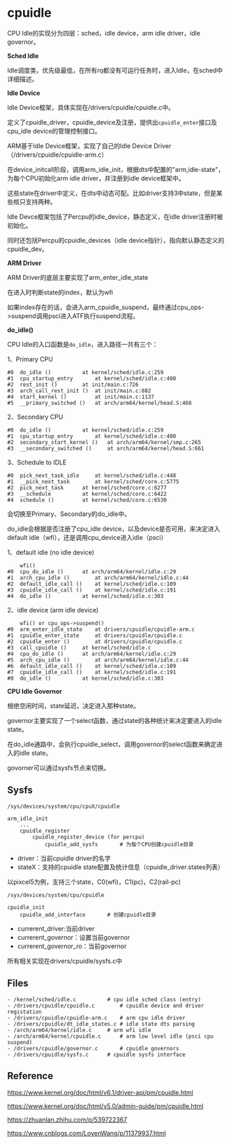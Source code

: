 # cpuidle

CPU Idle的实现分为四层：sched，idle device，arm idle driver，idle governor。

**Sched Idle**

Idle调度类，优先级最低，在所有rq都没有可运行任务时，进入Idle，在sched中详细描述。

**Idle Device**

Idle Device框架，具体实现在/drivers/cpuidle/cpuidle.c中。

定义了cpuidle_driver，cpuidle_device及注册，提供出`cpuidle_enter`接口及cpu_idle device的管理控制接口。

ARM基于Idle Device框架，实现了自己的Idle Device Driver（/drivers/cpuidle/cpuidle-arm.c）

在device_initcall阶段，调用arm_idle_init，根据dts中配置的"arm,idle-state"，为每个CPU初始化arm idle driver，并注册到idle device框架中。

这些state在driver中定义，在dts中动态可配。比如driver支持3中state，但是某些核只支持两种。

Idle Devce框架包括了Percpu的idle_device，静态定义，在idle driver注册时被初始化。

同时还包括Percpu的cpuidle_devices（idle device指针），指向默认静态定义的cpuidle_dev。

**ARM Driver**

ARM Driver的底层主要实现了arm_enter_idle_state

在进入时判断state的index，默认为wfi

如果index存在的话，会进入arm_cpuidle_suspend，最终通过cpu_ops->suspend调用psci进入ATF执行suspend流程。

**do_idle()**

CPU Idle的入口函数是`do_idle`，进入路径一共有三个：

1、Primary CPU

```
#0  do_idle () 			at kernel/sched/idle.c:259
#1  cpu_startup_entry 		at kernel/sched/idle.c:400
#2  rest_init () 		at init/main.c:726
#3  arch_call_rest_init () 	at init/main.c:882
#4  start_kernel () 		at init/main.c:1137
#5  __primary_switched () 	at arch/arm64/kernel/head.S:468
```

2、Secondary CPU

```
#0  do_idle () 			at kernel/sched/idle.c:259
#1  cpu_startup_entry 		at kernel/sched/idle.c:400
#2  secondary_start_kernel () 	at arch/arm64/kernel/smp.c:265
#3  __secondary_switched () 	at arch/arm64/kernel/head.S:661
```

3、Schedule to IDLE

```
#0  pick_next_task_idle 	at kernel/sched/idle.c:448
#1  __pick_next_task     	at kernel/sched/core.c:5775
#2  pick_next_task 	 	at kernel/sched/core.c:6277
#3  __schedule 			at kernel/sched/core.c:6422
#4  schedule () 		at kernel/sched/core.c:6530
```

会切换至Primary、Secondary的do_idle中。

do_idle会根据是否注册了cpu_idle device，以及device是否可用，来决定进入default idle（wfi），还是调用cpu_device进入idle（psci）

1、default idle (no idle device)

```
    wfi()
#0  cpu_do_idle () 		at arch/arm64/kernel/idle.c:29
#1  arch_cpu_idle () 		at arch/arm64/kernel/idle.c:44
#2  default_idle_call () 	at kernel/sched/idle.c:109
#3  cpuidle_idle_call () 	at kernel/sched/idle.c:191
#4  do_idle () 			at kernel/sched/idle.c:303
```

2、idle device (arm idle device)

```
    wfi() or cpu_ops->suspend()
#0  arm_enter_idle_state	at drivers/cpuidle/cpuidle-arm.c
#1  cpuidle_enter_state		at drivers/cpuidle/cpuidle.c
#2  cpuidle_enter ()		at drivers/cpuidle/cpuidle.c
#3  call_cpuidle ()		at kernel/sched/idle.c
#4  cpu_do_idle () 		at arch/arm64/kernel/idle.c:29
#5  arch_cpu_idle () 		at arch/arm64/kernel/idle.c:44
#6  default_idle_call () 	at kernel/sched/idle.c:109
#7  cpuidle_idle_call () 	at kernel/sched/idle.c:191
#8  do_idle () 			at kernel/sched/idle.c:303
```

**CPU Idle Governor**

根绝空闲时间，state延迟，决定进入那种state。

governor主要实现了一个select函数，通过state的各种统计来决定要进入的idle state。

在do_idle通路中，会执行cpuidle_select，调用governor的select函数来确定进入的idle state。

govorner可以通过sysfs节点来切换。

## Sysfs

`/sys/devices/system/cpu/cpuX/cpuidle`

```
arm_idle_init
    ...
    cpuidle_register
        cpuidle_register_device (for percpu)
            cpuidle_add_sysfs		# 为每个CPU创建cpuidle目录
```

- driver：当前cpuidle driver的名字
- stateX：支持的cpuidle state配置及统计信息（cpuidle_driver.states列表）

以pixcel5为例，支持三个state，C0(wfi)，C1(pc)，C2(rail-pc)

`/sys/devices/system/cpu/cpuidle`

```
cpuidle_init
    cpuidle_add_interface		# 创建cpuidle目录
```

- currerent_driver:当前driver
- currerent_governor：设置当前governor
- currerent_governor_ro：当前governor

所有相关实现在drivers/cpuidle/sysfs.c中

## Files

```
- /kernel/sched/idle.c			# cpu idle sched class (entry)
- /drivers/cpuidle/cpuidle.c		# cpuidle device and driver registation
- /drivers/cpuidle/cpuidle-arm.c	# arm cpu idle driver
- /drivers/cpuidle/dt_idle_states.c	# idle state dts parsing
- /arch/arm64/kernel/idle.c		# arm wfi idle
- /arch/arm64/kernel/cpuidle.c		# arm low level idle (psci cpu suspend)
- /drivers/cpuidle/governor.c		# cpuidle governors
- /drivers/cpuidle/sysfs.c		# cpuidle sysfs interface
```

## Reference

<https://www.kernel.org/doc/html/v6.1/driver-api/pm/cpuidle.html>

<https://www.kernel.org/doc/html/v5.0/admin-guide/pm/cpuidle.html>

<https://zhuanlan.zhihu.com/p/539722367>

<https://www.cnblogs.com/LoyenWang/p/11379937.html>
